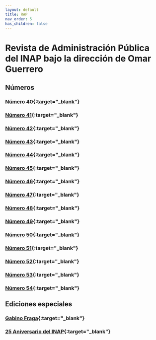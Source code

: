 ```yaml
---
layout: default
title: RAP
nav_order: 5
has_children: false
---
```


# Revista de Administración Pública del INAP bajo la dirección de Omar Guerrero

## Números
### [Número 40](/pdfs/rap/num40.pdf){:target="_blank"}
### [Número 41](/pdfs/rap/num41.pdf){:target="_blank"}
### [Número 42](/pdfs/rap/num42.pdf){:target="_blank"}
### [Número 43](/pdfs/rap/num43.pdf){:target="_blank"}
### [Número 44](/pdfs/rap/num44.pdf){:target="_blank"}
### [Número 45](/pdfs/rap/num45.pdf){:target="_blank"}
### [Número 46](/pdfs/rap/num46.pdf){:target="_blank"}
### [Número 47](/pdfs/rap/num47.pdf){:target="_blank"}
### [Número 48](/pdfs/rap/num48.pdf){:target="_blank"}
### [Número 49](/pdfs/rap/num49.pdf){:target="_blank"}
### [Número 50](/pdfs/rap/num50.pdf){:target="_blank"}
### [Número 51](/pdfs/rap/num51.pdf){:target="_blank"}
### [Número 52](/pdfs/rap/num52.pdf){:target="_blank"}
### [Número 53](/pdfs/rap/num53.pdf){:target="_blank"}
### [Número 54](/pdfs/rap/num54.pdf){:target="_blank"}

## Ediciones especiales
### [Gabino Fraga](/pdfs/rap/Gabino_Fraga.pdf){:target="_blank"}
### [25 Aniversario del INAP](/pdfs/rap/25_aniversario.pdf){:target="_blank"}





